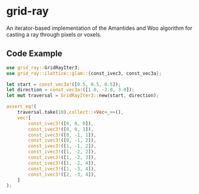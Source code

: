 # grid-ray

An iterator-based implementation of the Amantides and Woo algorithm for casting a ray through pixels or voxels.

## Code Example

```rust
use grid_ray::GridRayIter3;
use grid_ray::ilattice::glam::{const_ivec3, const_vec3a};

let start = const_vec3a!([0.5, 0.5, 0.5]);
let direction = const_vec3a!([1.0, -2.0, 3.0]);
let mut traversal = GridRayIter3::new(start, direction);

assert_eq!(
    traversal.take(10).collect::<Vec<_>>(),
    vec![
        const_ivec3!([0, 0, 0]),
        const_ivec3!([0, 0, 1]),
        const_ivec3!([0, -1, 1]),
        const_ivec3!([0, -1, 2]),
        const_ivec3!([1, -1, 2]),
        const_ivec3!([1, -2, 2]),
        const_ivec3!([1, -2, 3]),
        const_ivec3!([1, -2, 4]),
        const_ivec3!([1, -3, 4]),
        const_ivec3!([2, -3, 4]),
    ]
);
```
